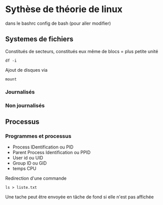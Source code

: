 # Sythèse de théorie de linux

dans le bashrc config de bash (pour aller modifier)


## Systemes de fichiers

Constitués de secteurs, constitués eux même de blocs = plus petite unité 

```
df -i
```

Ajout de disques via

```
mount
```



### Journalisés 



### Non journalisés


## Processus

### Programmes et processus

* Process IDentification ou PID
* Parent Process Identification ou PPID
* User id ou UID
* Group ID ou GID
* temps CPU


Redirection d'une commande
```
ls > liste.txt
```
Une tache peut être envoyée en tâche de fond si elle n'est pas affichée
